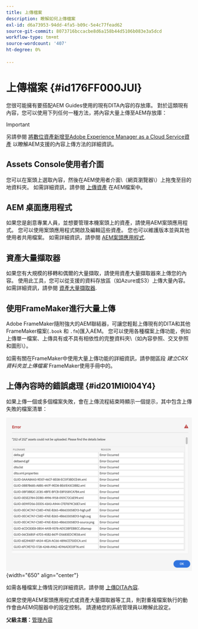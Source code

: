 ```yaml
---
title: 上傳檔案
description: 瞭解如何上傳檔案
exl-id: d6a73953-94dd-4fa5-b09c-5e4c77fead62
source-git-commit: 8073716bccacbe8d6a158b44d5106b083e3a5dcd
workflow-type: tm+mt
source-wordcount: '407'
ht-degree: 0%

---
```


# 上傳檔案 {#id176FF000JUI}

您很可能擁有要搭配AEM Guides使用的現有DITA內容的存放庫。 對於這類現有內容，您可以使用下列任何一種方法，將內容大量上傳至AEM存放庫：

>[!IMPORTANT]
>
> 另請參閱 [將數位資產新增至Adobe Experience Manager as a Cloud Service資產](https://experienceleague.adobe.com/docs/experience-manager-cloud-service/assets/manage/add-assets.html) 以瞭解AEM支援的內容上傳方法的詳細資訊。

## Assets Console使用者介面

您可以在案頭上選取內容，然後在AEM使用者介面\（網頁瀏覽器\）上拖曳至目的地資料夾。 如需詳細資訊，請參閱 [上傳資產](https://experienceleague.adobe.com/docs/experience-manager-cloud-service/assets/manage/add-assets.html#upload-assets) 在AEM檔案中。

## AEM 桌面應用程式

如果您是創意專業人員，並想要管理本機案頭上的資產，請使用AEM案頭應用程式。 您可以使用案頭應用程式開啟及編輯這些資產。 您也可以維護版本並與其他使用者共用檔案。 如需詳細資訊，請參閱 [AEM案頭應用程式](https://experienceleague.adobe.com/docs/experience-manager-desktop-app/using/using.html).

## 資產大量擷取器

如果您有大規模的移轉和偶爾的大量擷取，請使用資產大量擷取器來上傳您的內容。 使用此工具，您可以從支援的資料存放區（如Azure或S3）上傳大量內容。 如需詳細資訊，請參閱 [資產大量擷取器](https://experienceleague.adobe.com/docs/experience-manager-cloud-service/assets/manage/add-assets.html?lang=en#asset-bulk-ingestor).

## 使用FrameMaker進行大量上傳

Adobe FrameMaker隨附強大的AEM聯結器，可讓您輕鬆上傳現有的DITA和其他FrameMaker檔案\(`.book` 和 `.fm`\)匯入AEM。 您可以使用各種檔案上傳功能，例如上傳單一檔案、上傳具有或不具有相依性的完整資料夾\（如內容參照、交叉參照和圖形\）。

如需有關在FrameMaker中使用大量上傳功能的詳細資訊，請參閱區段 *建立CRX資料夾並上傳檔案* FrameMaker使用手冊中的。

## 上傳內容時的錯誤處理 {#id201MI0I04Y4}

如果上傳一個或多個檔案失敗，會在上傳流程結束時顯示一個提示，其中包含上傳失敗的檔案清單：

![](images/uuid-files-failed-to-upload_cs.png){width="650" align="center"}

如需各種檔案上傳情況的詳細資訊，請參閱 [上傳DITA內容](authoring-file-management.md#).

如果您使用AEM案頭應用程式或資產大量擷取器等工具，則對重複檔案執行的動作會由AEM伺服器中的設定控制。 請連絡您的系統管理員以瞭解此設定。

**父級主題：**[&#x200B;管理內容](authoring.md)

